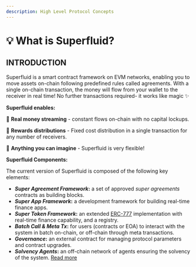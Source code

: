 ```yaml
---
description: High Level Protocol Concepts
---
```


# 💡 What is Superfluid?

## INTRODUCTION

Superfluid is a smart contract framework on EVM networks, enabling you to move assets on-chain following predefined rules called agreements. With a single on-chain transaction, the money will flow from your wallet to the receiver in real time! No further transactions required- it works like magic ✨

**Superfluid enables:**

💸 **Real money streaming** - constant flows on-chain with no capital lockups.

🎁 **Rewards distributions** - Fixed cost distribution in a single transaction for any number of receivers.

🔮 **Anything you can imagine** - Superfluid is very flexible!

**Superfluid Components:**

The current version of Superfluid is composed of the following key elements:

* _**Super Agreement Framework**_**:** a set of approved _super agreements_ contracts as building blocks.
* _**Super App Framework**_**:** a development framework for building real-time finance apps.
* _**Super Token Framework**_**:** an extended [ERC-777](https://eips.ethereum.org/EIPS/eip-777) implementation with real-time finance capability, and a registry.
* _**Batch Call & Meta Tx**_**:** for users (contracts or EOA) to interact with the system in batch on-chain, or off-chain through meta transactions.
* _**Governance**_**:** an external contract for managing protocol parameters and contract upgrades.
* _**Solvency Agents**_**:** an off-chain network of agents ensuring the solvency of the system. [Read more](../../protocol-developers/super-tokens.md)
